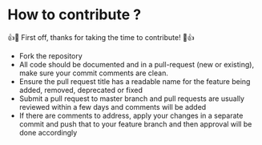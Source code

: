 # How to contribute ?

👍🎉 First off, thanks for taking the time to contribute! 🎉👍

- Fork the repository
- All code should be documented and in a pull-request (new or existing), make sure your commit comments are clean.
- Ensure the pull request title has a readable name for the feature being added, removed, deprecated or fixed
- Submit a pull request to master branch and pull requests are usually reviewed within a few days and comments will be added
- If there are comments to address, apply your changes in a separate commit and push that to your feature branch and then approval will be done accordingly 
